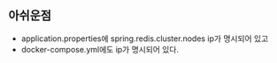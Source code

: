## 아쉬운점
- application.properties에 spring.redis.cluster.nodes ip가 명시되어 있고
- docker-compose.yml에도 ip가 명시되어 있다.

